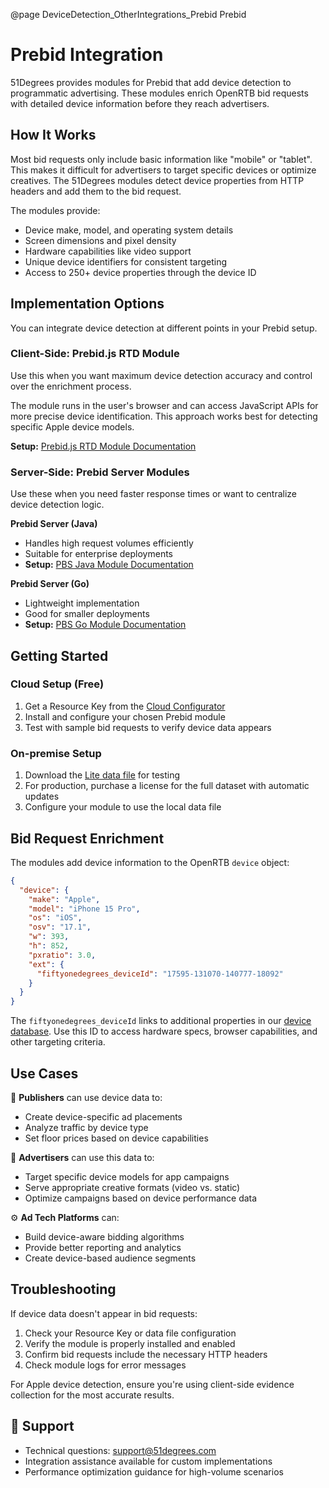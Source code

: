 @page DeviceDetection_OtherIntegrations_Prebid Prebid

# Prebid Integration

51Degrees provides modules for Prebid that add device detection to programmatic advertising. These modules enrich OpenRTB bid requests with detailed device information before they reach advertisers.

## How It Works

Most bid requests only include basic information like "mobile" or "tablet". This makes it difficult for advertisers to target specific devices or optimize creatives. The 51Degrees modules detect device properties from HTTP headers and add them to the bid request.

The modules provide:

- Device make, model, and operating system details
- Screen dimensions and pixel density  
- Hardware capabilities like video support
- Unique device identifiers for consistent targeting
- Access to 250+ device properties through the device ID

## Implementation Options

You can integrate device detection at different points in your Prebid setup.

### Client-Side: Prebid.js RTD Module

Use this when you want maximum device detection accuracy and control over the enrichment process.

The module runs in the user's browser and can access JavaScript APIs for more precise device identification. This approach works best for detecting specific Apple device models.

**Setup:** [Prebid.js RTD Module Documentation](https://docs.prebid.org/dev-docs/modules/51DegreesRtdProvider.html)

### Server-Side: Prebid Server Modules

Use these when you need faster response times or want to centralize device detection logic.

**Prebid Server (Java)**
- Handles high request volumes efficiently
- Suitable for enterprise deployments
- **Setup:** [PBS Java Module Documentation](https://docs.prebid.org/prebid-server/pbs-modules/51degrees-device-detection.html)

**Prebid Server (Go)**
- Lightweight implementation
- Good for smaller deployments
- **Setup:** [PBS Go Module Documentation](https://docs.prebid.org/prebid-server/pbs-modules/51degrees-device-detection.html)

## Getting Started

### Cloud Setup (Free)

1. Get a Resource Key from the [Cloud Configurator](https://configure.51degrees.com)
2. Install and configure your chosen Prebid module
3. Test with sample bid requests to verify device data appears

### On-premise Setup

1. Download the [Lite data file](https://github.com/51Degrees/device-detection-data) for testing
2. For production, purchase a license for the full dataset with automatic updates
3. Configure your module to use the local data file

## Bid Request Enrichment

The modules add device information to the OpenRTB `device` object:

```json
{
  "device": {
    "make": "Apple",
    "model": "iPhone 15 Pro", 
    "os": "iOS",
    "osv": "17.1",
    "w": 393,
    "h": 852,
    "pxratio": 3.0,
    "ext": {
      "fiftyonedegrees_deviceId": "17595-131070-140777-18092"
    }
  }
}
```

The `fiftyonedegrees_deviceId` links to additional properties in our [device database](https://51degrees.com/developers/property-dictionary). Use this ID to access hardware specs, browser capabilities, and other targeting criteria.

## Use Cases

📰 **Publishers** can use device data to:
- Create device-specific ad placements
- Analyze traffic by device type
- Set floor prices based on device capabilities

🎯 **Advertisers** can use this data to:
- Target specific device models for app campaigns
- Serve appropriate creative formats (video vs. static)
- Optimize campaigns based on device performance data

⚙️ **Ad Tech Platforms** can:
- Build device-aware bidding algorithms  
- Provide better reporting and analytics
- Create device-based audience segments

## Troubleshooting

If device data doesn't appear in bid requests:

1. Check your Resource Key or data file configuration
2. Verify the module is properly installed and enabled
3. Confirm bid requests include the necessary HTTP headers
4. Check module logs for error messages

For Apple device detection, ensure you're using client-side evidence collection for the most accurate results.

## 💬 Support

- Technical questions: [support@51degrees.com](mailto:support@51degrees.com)
- Integration assistance available for custom implementations
- Performance optimization guidance for high-volume scenarios